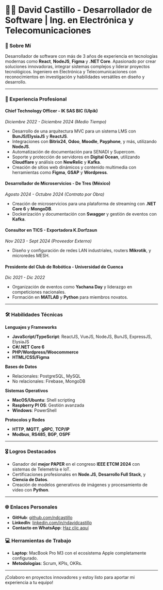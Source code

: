 # 👨‍💻 David Castillo - Desarrollador de Software | Ing. en Electrónica y Telecomunicaciones

### 🚀 Sobre Mí
Desarrollador de software con más de 3 años de experiencia en tecnologías modernas como **React**, **NodeJS**, **Figma** y **.NET Core**. Apasionado por crear soluciones innovadoras, integrar sistemas complejos y liderar proyectos tecnológicos. Ingeniero en Electrónica y Telecomunicaciones con reconocimientos en investigación y habilidades versátiles en diseño y desarrollo.

---

### 💼 Experiencia Profesional
#### **Chief Technology Officer** - IK SAS BIC (Ulpik)  
*Diciembre 2022 - Diciembre 2024 (Medio Tiempo)*  
- Desarrollo de una arquitectura MVC para un sistema LMS con **BunJS/ElysiaJS** y **ReactJS**.  
- Integraciones con **Bitrix24**, **Odoo**, **Moodle**, **Payphone**, y más, utilizando **NodeJS**.  
- Automatización de documentación para SENADI y Supercom.  
- Soporte y protección de servidores en **Digital Ocean**, utilizando **Cloudflare** y análisis con **NewRelic** y **Kafka**.  
- Creación de sitios web dinámicos y contenido multimedia con herramientas como **Figma**, **GSAP** y **Wordpress**.  

#### **Desarrollador de Microservicios** - De Tres (México)  
*Agosto 2024 - Octubre 2024 (Contrato por Obra)*  
- Creación de microservicios para una plataforma de streaming con **.NET Core 6** y **MongoDB**.  
- Dockerización y documentación con **Swagger** y gestión de eventos con **Kafka**.

#### **Consultor en TICS** - Exportadora K.Dorfzaun  
*Nov 2023 - Sept 2024 (Proveedor Externo)*  
- Diseño y configuración de redes LAN industriales, routers **Mikrotik**, y microredes MESH.

#### **Presidente del Club de Robótica** - Universidad de Cuenca  
*Dic 2021 - Dic 2022*  
- Organización de eventos como **Yachana Day** y liderazgo en competiciones nacionales.  
- Formación en **MATLAB** y **Python** para miembros novatos.

---

### 🛠️ Habilidades Técnicas
**Lenguajes y Frameworks**  
- **JavaScript/TypeScript**: ReactJS, VueJS, NodeJS, BunJS, ExpressJS, ElysiaJS  
- **C#/.NET Core 6**  
- **PHP/Wordpress/Woocommerce**  
- **HTML/CSS/Figma**

**Bases de Datos**  
- Relacionales: PostgreSQL, MySQL  
- No relacionales: Firebase, MongoDB  

**Sistemas Operativos**  
- **MacOS/Ubuntu**: Shell scripting  
- **Raspberry PI OS**: Gestión avanzada  
- **Windows**: PowerShell  

**Protocolos y Redes**  
- **HTTP**, **MQTT**, **gRPC**, **TCP/IP**  
- **Modbus**, **RS485**, **BGP**, **OSPF**

---

### 🎖️ Logros Destacados
- Ganador del **mejor PAPER** en el congreso **IEEE ETCM 2024** con sistemas de Telemetría e IoT.  
- Certificaciones profesionales en **Node.JS**, **Desarrollo Full Stack**, y **Ciencia de Datos**.  
- Creación de modelos generativos de imágenes y procesamiento de video con **Python**.

---

### 🌐 Enlaces Personales
- **GitHub**: [github.com/ndcastillo](https://github.com/ndcastillo)  
- **LinkedIn**: [linkedin.com/in/ndavidcastillo](https://linkedin.com/in/ndavidcastillo)  
- **Contacto en WhatsApp**: [Haz clic aquí](https://wa.me/593989350354?text=Hola%20David,%20te%20contacta...)  

### 💻 Herramientas de Trabajo
- **Laptop**: MacBook Pro M3 con el ecosistema Apple completamente configurado.  
- **Metodologías**: Scrum, KPIs, OKRs.  

---

¡Colaboro en proyectos innovadores y estoy listo para aportar mi experiencia a tu equipo!
